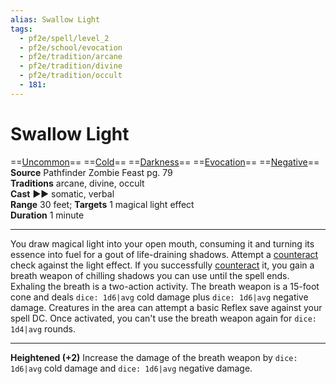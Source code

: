 ```yaml
---
alias: Swallow Light
tags:
  - pf2e/spell/level_2
  - pf2e/school/evocation
  - pf2e/tradition/arcane
  - pf2e/tradition/divine
  - pf2e/tradition/occult
  - 181:
---
```


# Swallow Light

==[Uncommon](Uncommon.md)== ==[Cold](Cold.md)== ==[Darkness](1%20TTRPG/PF2e%20Wiki/Traits/Darkness)== ==[Evocation](Evocation.md)== ==[Negative](Negative.md)==  
__Source__ Pathfinder Zombie Feast pg. 79  
**Traditions** arcane, divine, occult  
**Cast** ►► somatic, verbal  
**Range** 30 feet; **Targets** 1 magical light effect  
**Duration** 1 minute

---

You draw magical light into your open mouth, consuming it and turning its essence into fuel for a gout of life-draining shadows. Attempt a [counteract](Counteracting.md) check against the light effect. If you successfully [counteract](Counteracting.md) it, you gain a breath weapon of chilling shadows you can use until the spell ends. Exhaling the breath is a two-action activity. The breath weapon is a 15-foot cone and deals `dice: 1d6|avg` cold damage plus `dice: 1d6|avg` negative damage. Creatures in the area can attempt a basic Reflex save against your spell DC. Once activated, you can't use the breath weapon again for `dice: 1d4|avg` rounds.

<hr>

**Heightened (+2)** Increase the damage of the breath weapon by `dice: 1d6|avg` cold damage and `dice: 1d6|avg` negative damage.
